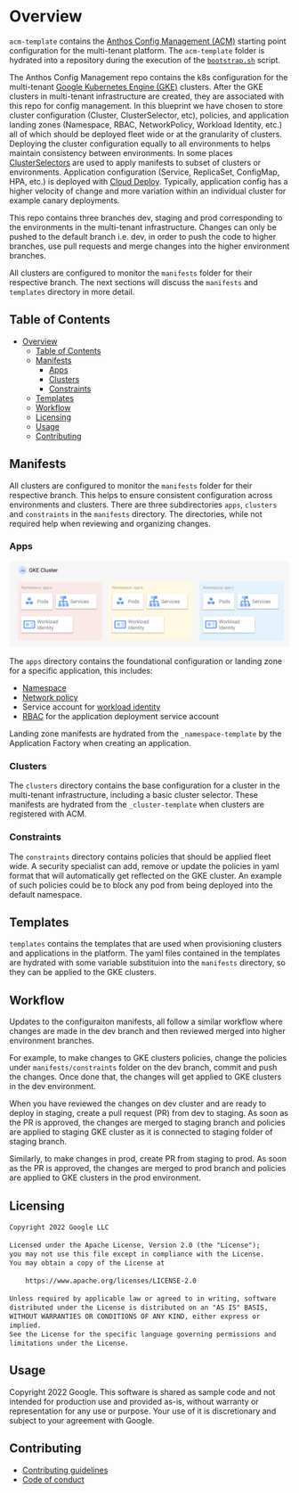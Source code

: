 # Overview

`acm-template` contains the [Anthos Config Management (ACM)][acm] starting point configuration for the multi-tenant platform. The `acm-template` folder is hydrated into a repository during the execution of the [`bootstrap.sh`][software-delivery-infra]
script.

The Anthos Config Management repo contains the k8s configuration for the multi-tenant [Google Kubernetes Engine (GKE)][gke] clusters. After the GKE clusters in multi-tenant infrastructure are created, they are associated with this repo for config management. In this blueprint we have chosen to store cluster configuration (Cluster, ClusterSelector, etc), policies, and application landing zones (Namespace, RBAC, NetworkPolicy, Workload Identity, etc.) all of which should be deployed fleet wide or at the granularity of clusters. Deploying the cluster configuration equally to all environments to helps maintain consistency between environments. In some places [ClusterSelectors][cluster-selectors] are used to apply manifests to subset of clusters or environments. Application configuration (Service, ReplicaSet, ConfigMap, HPA, etc.) is deployed with [Cloud Deploy][cloud-deploy]. Typically, application config has a higher velocity of change and more variation within an individual cluster for example canary deployments.

This repo contains three branches dev, staging and prod corresponding to the environments in the multi-tenant infrastructure. Changes can only be pushed to the default branch i.e. dev, in order to push the code to higher branches, use pull requests and merge changes into the higher environment branches.

All clusters are configured to monitor the `manifests` folder for their respective branch. The next sections will discuss the `manifests` and `templates` directory in more detail.

## Table of Contents

- [Overview](#overview)
  - [Table of Contents](#table-of-contents)
  - [Manifests](#manifests)
    - [Apps](#apps)
    - [Clusters](#clusters)
    - [Constraints](#constraints)
  - [Templates](#templates)
  - [Workflow](#workflow)
  - [Licensing](#licensing)
  - [Usage](#usage)
  - [Contributing](#contributing)

## Manifests

All clusters are configured to monitor the `manifests` folder for their respective branch. This helps to ensure consistent configuration across environments and clusters.  There are three subdirectories `apps`, `clusters` and `constraints` in the `manifests` directory.  The directories, while not required help when reviewing and organizing changes.

### Apps

![app-landing-zone](../resources/app-landing-zones.png)

The `apps` directory contains the foundational configuration or landing zone for a specific application, this includes:

-   [Namespace][namespace]
-   [Network policy][network-policies]
-   Service account for [workload identity][workload-identity]
-   [RBAC][rbac] for the application deployment service account

Landing zone manifests are hydrated from the `_namespace-template` by the Application Factory when creating an application.

### Clusters

The `clusters` directory contains the base configuration for a cluster in the multi-tenant infrastructure, including a basic cluster selector. These manifests are hydrated from the `_cluster-template` when clusters are registered with ACM.

### Constraints

The `constraints` directory contains policies that should be applied fleet wide. A security specialist can add, remove or update the policies in yaml format that will automatically get reflected on the GKE cluster. An example of such policies could be to block any pod from being deployed into the default namespace.

## Templates

`templates` contains the templates that are used when provisioning clusters and applications in the platform. The yaml files contained in the templates are hydrated with some variable substituion into the `manifests` directory, so they can be applied to the GKE clusters.

## Workflow

Updates to the configuraiton manifests, all follow a similar workflow where changes are made in the dev branch and then reviewed merged into higher environment branches.

For example, to make changes to GKE clusters policies, change the policies under `manifests/constraints` folder on the dev branch, commit and push the changes. Once done that, the changes will get applied to GKE clusters in the dev environment.

When you have reviewed the changes on dev cluster and are ready to deploy in staging, create a pull request (PR) from dev to staging. As soon as the PR is approved, the changes are merged to staging branch and policies are applied to staging GKE cluster as it is connected to staging folder of staging branch.

Similarly, to make changes in prod, create PR from staging to prod. As soon as the PR is approved, the changes are merged to prod branch and policies are applied to GKE clusters in the prod environment.

## Licensing

```lang-none
Copyright 2022 Google LLC

Licensed under the Apache License, Version 2.0 (the "License");
you may not use this file except in compliance with the License.
You may obtain a copy of the License at

    https://www.apache.org/licenses/LICENSE-2.0

Unless required by applicable law or agreed to in writing, software
distributed under the License is distributed on an "AS IS" BASIS,
WITHOUT WARRANTIES OR CONDITIONS OF ANY KIND, either express or implied.
See the License for the specific language governing permissions and
limitations under the License.
```

## Usage

Copyright 2022 Google. This software is shared as sample code and not intended
for production use and provided as-is, without warranty or representation for
any use or purpose. Your use of it is discretionary and subject to your
agreement with Google.

## Contributing

*   [Contributing guidelines][contributing-guidelines]
*   [Code of conduct][code-of-conduct]

<!-- LINKS: https://www.markdownguide.org/basic-syntax/#reference-style-links -->

[contributing-guidelines]: CONTRIBUTING.md
[code-of-conduct]: code-of-conduct.md

[acm]: https://cloud.google.com/anthos/config-management
[cloud-deploy]: https://cloud.google.com/deploy
[cluster-selectors]: https://cloud.google.com/anthos-config-management/docs/how-to/clusterselectors
[gke]: https://cloud.google.com/kubernetes-engine
[software-delivery-infra]: ../launch-scripts/bootstrap.sh
[workload-identity]: https://cloud.google.com/kubernetes-engine/docs/how-to/workload-identity
[namespace]: https://kubernetes.io/docs/concepts/overview/working-with-objects/namespaces/
[network-policies]: https://kubernetes.io/docs/concepts/services-networking/network-policies/
[rbac]: https://kubernetes.io/docs/reference/access-authn-authz/rbac/